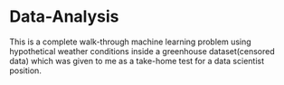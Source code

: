 # Data-Analysis

This is a complete walk-through machine learning problem using hypothetical weather conditions inside a greenhouse dataset(censored data) which was given to me as a take-home test for a data scientist position.
